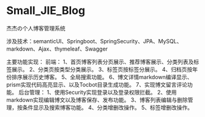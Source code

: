 # Small_JIE_Blog
杰杰の个人博客管理系统

涉及技术：semanticUI、Springboot、SpringSecurity、JPA、MySQL、markdown、Ajax、thymeleaf、Swagger

主要功能实现：
前端： 
  1、首页博客列表分页展示、推荐博客展示、分类列表及标签展示。
  2、分类页按类型分类展示。
  3、标签页按标签分展示。
  4、归档页按年份排序展示历史博客。
  5、全局搜索功能。
  6、博文详情markdown编译显示、prism实现代码高亮显示、以及Tocbot目录生成功能。
  7、实现博文留言评论功能。
后台管理：
  1、使用Security实现登录以及登录权限拦截。
  2、使用markdown实现编辑博文以及博客保存、发布功能。
  3、博客列表编辑与删除管理，按条件显示及搜索博客功能。
  4、分类增删改操作。
  5、标签增删改操作。
